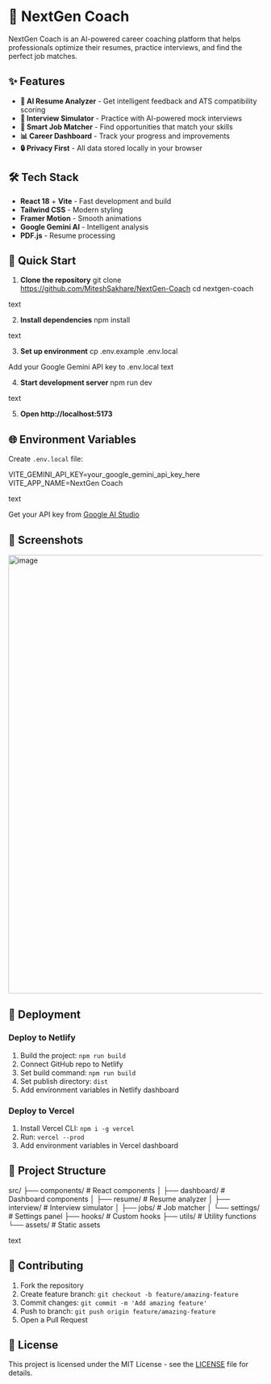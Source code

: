 # 🚀 NextGen Coach

NextGen Coach is an AI-powered career coaching platform that helps professionals optimize their resumes, practice interviews, and find the perfect job matches.

## ✨ Features

- **🤖 AI Resume Analyzer** - Get intelligent feedback and ATS compatibility scoring
- **💬 Interview Simulator** - Practice with AI-powered mock interviews  
- **🎯 Smart Job Matcher** - Find opportunities that match your skills
- **📊 Career Dashboard** - Track your progress and improvements
- **🔒 Privacy First** - All data stored locally in your browser

## 🛠️ Tech Stack

- **React 18** + **Vite** - Fast development and build
- **Tailwind CSS** - Modern styling
- **Framer Motion** - Smooth animations
- **Google Gemini AI** - Intelligent analysis
- **PDF.js** - Resume processing

## 🚀 Quick Start

1. **Clone the repository**
git clone https://github.com/MiteshSakhare/NextGen-Coach
cd nextgen-coach

text

2. **Install dependencies**
npm install

text

3. **Set up environment**
cp .env.example .env.local

Add your Google Gemini API key to .env.local
text

4. **Start development server**
npm run dev

text

5. **Open http://localhost:5173**

## 🌐 Environment Variables

Create `.env.local` file:

VITE_GEMINI_API_KEY=your_google_gemini_api_key_here
VITE_APP_NAME=NextGen Coach

text

Get your API key from [Google AI Studio](https://ai.google.dev/)

## 📱 Screenshots

<img width="1918" height="868" alt="image" src="https://github.com/user-attachments/assets/bc167a11-3100-406f-86f8-2d7cfc62cbda" />

## 🚀 Deployment

### Deploy to Netlify

1. Build the project: `npm run build`
2. Connect GitHub repo to Netlify
3. Set build command: `npm run build`
4. Set publish directory: `dist`  
5. Add environment variables in Netlify dashboard

### Deploy to Vercel

1. Install Vercel CLI: `npm i -g vercel`
2. Run: `vercel --prod`
3. Add environment variables in Vercel dashboard

## 📁 Project Structure

src/
├── components/ # React components
│ ├── dashboard/ # Dashboard components
│ ├── resume/ # Resume analyzer
│ ├── interview/ # Interview simulator
│ ├── jobs/ # Job matcher
│ └── settings/ # Settings panel
├── hooks/ # Custom hooks
├── utils/ # Utility functions
└── assets/ # Static assets

text

## 🤝 Contributing

1. Fork the repository
2. Create feature branch: `git checkout -b feature/amazing-feature`
3. Commit changes: `git commit -m 'Add amazing feature'`
4. Push to branch: `git push origin feature/amazing-feature`
5. Open a Pull Request

## 📄 License

This project is licensed under the MIT License - see the [LICENSE](LICENSE) file for details.
